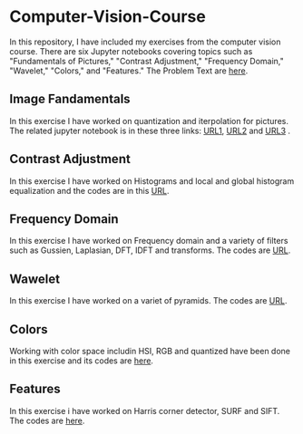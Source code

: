 # Computer-Vision-Course
In this repository, I have included my exercises from the computer vision course. There are six Jupyter notebooks covering topics such as "Fundamentals of Pictures," "Contrast Adjustment," "Frequency Domain," "Wavelet," "Colors," and "Features." The Problem Text are [here](https://github.com/Snaseri2001/Computer-Vision-Course/blob/main/HW.pdf).
 ## Image Fandamentals
 In this exercise I have worked on quantization and iterpolation for pictures. The related jupyter notebook is in these three links: [URL1](https://github.com/Snaseri2001/Computer-Vision-Course/blob/main/Image%20Fundamentals/Image_Fundemental1.1.1.ipynb), [URL2](https://github.com/Snaseri2001/Computer-Vision-Course/blob/main/Image%20Fundamentals/image_fundemental1.1.2.ipynb) and [URL3](https://github.com/Snaseri2001/Computer-Vision-Course/blob/main/Image%20Fundamentals/Image_Fundemental_1.1.3.ipynb) . 
 ## Contrast Adjustment
  In this exercise I have worked on Histograms and local and global histogram equalization and the codes are in this [URL](https://github.com/Snaseri2001/Computer-Vision-Course/blob/main/Contrast%20Adjustment/Assignmnet2.ipynb).

 ## Frequency Domain
   In this exercise I have worked on Frequency domain and a variety of filters such as Gussien, Laplasian, DFT, IDFT and transforms. The codes are [URL](https://github.com/Snaseri2001/Computer-Vision-Course/blob/main/Frequency_Domain/Untitled.ipynb).
  ## Wawelet
   In this exercise I have worked on a variet of pyramids. The codes are [URL](https://github.com/Snaseri2001/Computer-Vision-Course/blob/main/Wavelet/Untitled.ipynb).

   ## Colors
   Working with color space includin HSI, RGB and quantized have been done in this exercise and its codes are [here](https://github.com/Snaseri2001/Computer-Vision-Course/blob/main/Colors/Untitled.ipynb).
   ## Features
   In this exercise i have worked on Harris corner detector, SURF and SIFT. The codes are [here](https://github.com/Snaseri2001/Computer-Vision-Course/blob/main/Features/Untitled.ipynb).
